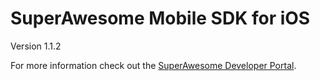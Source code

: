 SuperAwesome Mobile SDK for iOS
===============================

Version 1.1.2

For more information check out the [SuperAwesome Developer Portal](http://developers.superawesome.tv/docs/iossdk).
